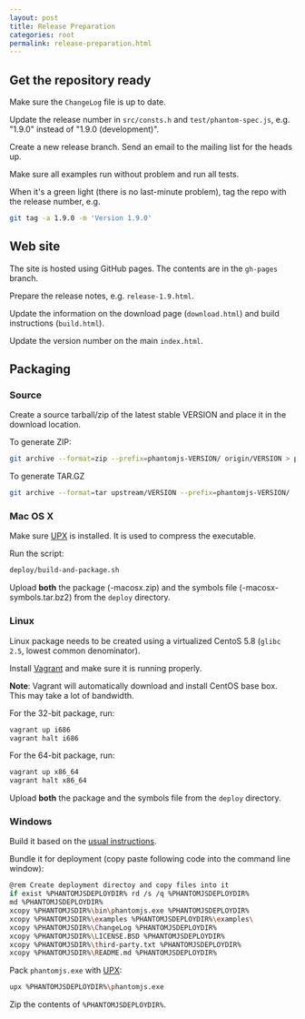 ```yaml
---
layout: post
title: Release Preparation
categories: root
permalink: release-preparation.html
---
```


## Get the repository ready

Make sure the `ChangeLog` file is up to date.

Update the release number in `src/consts.h` and `test/phantom-spec.js`, e.g. "1.9.0" instead of "1.9.0 (development)".

Create a new release branch. Send an email to the mailing list for the heads up.

Make sure all examples run without problem and run all tests.

When it's a green light (there is no last-minute problem), tag the repo with the release number, e.g.

```bash
git tag -a 1.9.0 -m 'Version 1.9.0'
```

## Web site

The site is hosted using GitHub pages. The contents are in the `gh-pages` branch.

Prepare the release notes, e.g. `release-1.9.html`.

Update the information on the download page (`download.html`) and build instructions (`build.html`).

Update the version number on the main `index.html`.

## Packaging

### Source

Create a source tarball/zip of the latest stable VERSION and place it in the download location.

To generate ZIP:

```bash
git archive --format=zip --prefix=phantomjs-VERSION/ origin/VERSION > phantomjs-VERSION-source.zip
```

To generate TAR.GZ

```bash
git archive --format=tar upstream/VERSION --prefix=phantomjs-VERSION/ | gzip --stdout > phantomjs-VERSION-source.tar.gz
```

### Mac OS X

Make sure [UPX](http://upx.sf.net/) is installed. It is used to compress the executable.

Run the script:

```bash
deploy/build-and-package.sh
```

Upload **both** the package (-macosx.zip) and the symbols file (-macosx-symbols.tar.bz2) from the `deploy` directory.

### Linux

Linux package needs to be created using a virtualized CentoS 5.8 (`glibc 2.5`, lowest common denominator).

Install [Vagrant](http://www.vagrantup.com) and make sure it is running properly.

**Note**: Vagrant will automatically download and install CentOS base box. This may take a lot of bandwidth.

For the 32-bit package, run:

```bash
vagrant up i686
vagrant halt i686
```
For the 64-bit package, run:

```bash
vagrant up x86_64
vagrant halt x86_64
```

Upload **both** the package and the symbols file from the `deploy` directory.


### Windows

Build it based on the [usual instructions](http://phantomjs.org/build.html#windows).

Bundle it for deployment (copy paste following code into the command line window):

```bash
@rem Create deployment directoy and copy files into it
if exist %PHANTOMJSDEPLOYDIR% rd /s /q %PHANTOMJSDEPLOYDIR%
md %PHANTOMJSDEPLOYDIR%
xcopy %PHANTOMJSDIR%\bin\phantomjs.exe %PHANTOMJSDEPLOYDIR%
xcopy %PHANTOMJSDIR%\examples %PHANTOMJSDEPLOYDIR%\examples\
xcopy %PHANTOMJSDIR%\ChangeLog %PHANTOMJSDEPLOYDIR%
xcopy %PHANTOMJSDIR%\LICENSE.BSD %PHANTOMJSDEPLOYDIR%
xcopy %PHANTOMJSDIR%\third-party.txt %PHANTOMJSDEPLOYDIR%
xcopy %PHANTOMJSDIR%\README.md %PHANTOMJSDEPLOYDIR%
```

Pack `phantomjs.exe` with [UPX](http://upx.sf.net/):

```bash
upx %PHANTOMJSDEPLOYDIR%\phantomjs.exe
```

Zip the contents of `%PHANTOMJSDEPLOYDIR%`.
